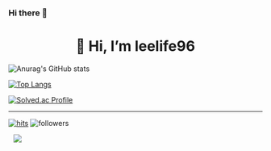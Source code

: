 ### Hi there 👋

  <div align=center><h1>👋 Hi, I’m leelife96 </h1></div>


      
   ![Anurag's GitHub stats](https://github-readme-stats.vercel.app/api?username=leelife96&theme=github_dark_dimmed&show_icons=true)
   
   [![Top Langs](https://github-readme-stats.vercel.app/api/top-langs/?username=leelife96&layout=compact&theme=dracula)](https://github.com/metleeha)

  [![Solved.ac Profile](http://mazassumnida.wtf/api/generate_badge?boj=leelife96)](https://solved.ac/leelife96)

<hr>
 
[![hits](https://hits.seeyoufarm.com/api/count/incr/badge.svg?url=https%3A%2F%2Fgithub.com%2Fohbyul&count_bg=%237A7A7A&title_bg=%23FFADCC&icon=reverbnation.svg&icon_color=%23FF0000&title=hits&edge_flat=false)](https://hits.seeyoufarm.com)
![followers](https://img.shields.io/github/followers/ohbyul?style=social)
 
 
<a href="https://cholink.tistory.com/">  
    <img 
        src="http://img.shields.io/badge/-Tech%20Blog-655ced?style=flat&logo=github&link=https://byul91oh.tistory.com/"
        style="height : auto; margin-left : 10px; margin-right : 10px;"/>
</a> 
